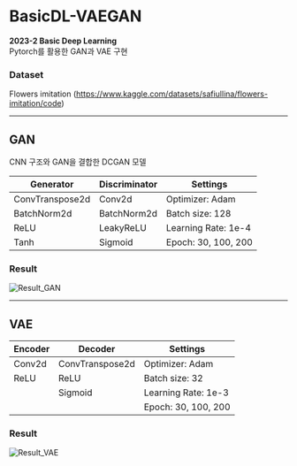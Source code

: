 # BasicDL-VAEGAN
<b> 2023-2 Basic Deep Learning </b> <br/>
Pytorch를 활용한 GAN과 VAE 구현
### Dataset
Flowers imitation (https://www.kaggle.com/datasets/safiullina/flowers-imitation/code)

---

## GAN
CNN 구조와 GAN을 결합한 DCGAN 모델

|Generator|Discriminator|Settings|
|------|---|---|
|ConvTranspose2d|Conv2d|Optimizer: Adam|
|BatchNorm2d|BatchNorm2d|Batch size: 128|
|ReLU|LeakyReLU|Learning Rate: 1e-4|
|Tanh|Sigmoid|Epoch: 30, 100, 200|

### Result
![Result_GAN](https://github.com/user-attachments/assets/dc5a5ee9-f0f2-40b5-8447-5cea9c38cd6e)

---

## VAE

|Encoder|Decoder|Settings|
|------|---|---|
|Conv2d|ConvTranspose2d|Optimizer: Adam|
|ReLU|ReLU|Batch size: 32|
| |Sigmoid|Learning Rate: 1e-3|
| | |Epoch: 30, 100, 200|

### Result
![Result_VAE](https://github.com/user-attachments/assets/74063bb5-1c15-4b28-a77a-ebb3235150c5)

